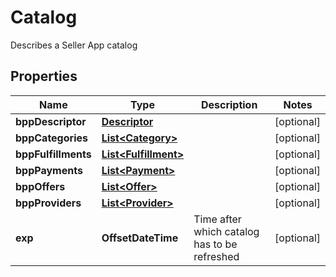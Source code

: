 

# Catalog

Describes a Seller App catalog

## Properties

| Name | Type | Description | Notes |
|------------ | ------------- | ------------- | -------------|
|**bppDescriptor** | [**Descriptor**](Descriptor.md) |  |  [optional] |
|**bppCategories** | [**List&lt;Category&gt;**](Category.md) |  |  [optional] |
|**bppFulfillments** | [**List&lt;Fulfillment&gt;**](Fulfillment.md) |  |  [optional] |
|**bppPayments** | [**List&lt;Payment&gt;**](Payment.md) |  |  [optional] |
|**bppOffers** | [**List&lt;Offer&gt;**](Offer.md) |  |  [optional] |
|**bppProviders** | [**List&lt;Provider&gt;**](Provider.md) |  |  [optional] |
|**exp** | **OffsetDateTime** | Time after which catalog has to be refreshed |  [optional] |



